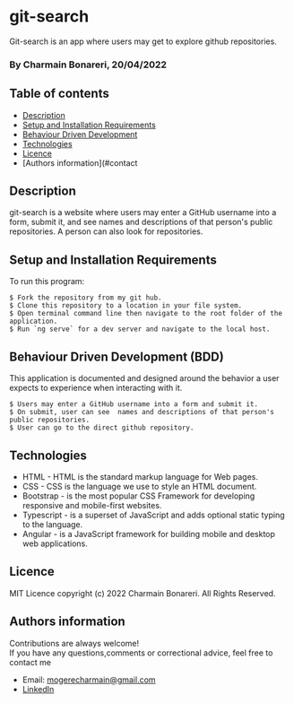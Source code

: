 # git-search

Git-search is an app where users may get to explore github repositories.

### By Charmain Bonareri, 20/04/2022


## Table of contents
* [Description](#description)
* [Setup and Installation Requirements](#setup)
* [Behaviour Driven Development](#BDD)
* [Technologies](#technologies)
* [Licence](#licence)
* [Authors information](#contact

## Description
git-search is a website where users may enter a GitHub username into a form, submit it, and see names and descriptions of that person's public repositories. A person can also look for repositories.

## Setup and Installation Requirements
To run this program:

```
$ Fork the repository from my git hub.
$ Clone this repository to a location in your file system.
$ Open terminal command line then navigate to the root folder of the application.
$ Run `ng serve` for a dev server and navigate to the local host.
```
## Behaviour Driven Development (BDD)
This application is documented and designed around the behavior a user expects to experience when interacting with it.

```
$ Users may enter a GitHub username into a form and submit it. 
$ On submit, user can see  names and descriptions of that person's public repositories.
$ User can go to the direct github repository.

```

## Technologies
* HTML - HTML is the standard markup language for Web pages.
* CSS - CSS is the language we use to style an HTML document.
* Bootstrap - is the most popular CSS Framework for developing responsive and mobile-first websites.
* Typescript - is a superset of JavaScript and adds optional static typing to the language.
* Angular - is a JavaScript framework for building mobile and desktop web applications.

## Licence
MIT Licence 
copyright (c) 2022 Charmain Bonareri. All Rights Reserved.

## Authors information
Contributions are always welcome!  
If you have any questions,comments or correctional advice, feel free to contact me
* Email: mogerecharmain@gmail.com
* [LinkedIn](https://www.linkedin.com/in/charmain-bonareri-71a209126/)
